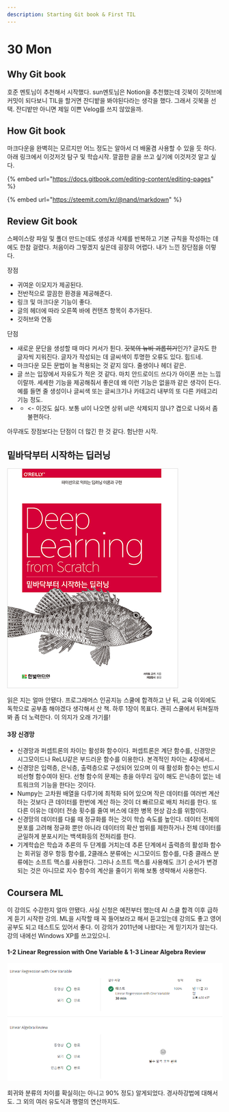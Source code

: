 ```yaml
---
description: Starting Git book & First TIL
---
```


# 30 Mon

## Why Git book

호준 멘토님이 추천해서 시작했다. sun멘토님은 Notion을 추천했는데 깃북이 깃허브에 커밋이 되다보니 TIL을 할거면 잔디밭을 봐야된다라는 생각을 했다. 그래서 깃북을 선택. 잔디밭만 아니면 제일 이쁜 Velog를 쓰지 않았을까.

## How Git book

마크다운을 완벽히는 모르지만 어느 정도는 알아서 더 배울겸 사용할 수 있을 듯 하다. 아래 링크에서 이것저것 탐구 및 학습시작. 깔끔한 글을 쓰고 싶기에 이것저것 알고 싶다.

{% embed url="https://docs.gitbook.com/editing-content/editing-pages" %}

{% embed url="https://steemit.com/kr/@nand/markdown" %}

## Review Git book

스페이스랑 파일 및 폴더 만드는데도 생성과 삭제를 반복하고 기본 규칙을 작성하는 데에도 한참 걸렸다. 처음이라 그렇겠지 싶은데 굉장히 어렵다. 내가 느낀 장단점을 이렇다.

장점

* 귀여운 이모지가 제공된다.
* 전반적으로 깔끔한 환경을 제공해준다.
* 링크 및 마크다운 기능이 좋다.
* 글의 헤더에 따라 오른쪽 바에 컨텐츠 항목이 추가된다.
* 깃허브와 연동

단점

* 새로운 문단을 생성할 때 마다 커서가 튄다. ~~깃북의 뉴비 괴롭히기~~인가? 글자도 한 글자씩  지워진다. 글자가 작성되는 데 글씨색이 투명한 오류도 있다. 힘드네.
* 마크다운 모든 문법이 늘 적용되는 것 같지 않다. 줄생이나 헤더 같은.
* 글 쓰는 입장에서 자유도가 적은 것 같다. 마치 안드로이드 쓰다가 아이폰 쓰는 느낌이랄까. 세세한 기능을 제공해줘서 좋은데 왜 이런 기능은 없을까 같은 생각이 든다. 예를 들면 줄 생성이나 글씨색 또는 글씨크기나 카테고리 내부의 또 다른 카테고리 기능 정도.
* * &lt;- 이것도 싫다. 보통 ul이 나오면 상위 ul은 삭제되지 않나? 겹으로 나와서 좀 불편하다.

아무래도 장점보다는 단점이 더 많긴 한 것 같다. 험난한 시작.

## 밑바닥부터 시작하는 딥러닝

![](../../.gitbook/assets/image%20%281%29.png)

읽은 지는 얼마 안됐다. 프로그래머스 인공지능 스쿨에 합격하고 난 뒤, 교육 이외에도 독학으로 공부좀 해야겠다 생각해서 산 책. 하루 1장이 목표다. 괜히 스쿨에서 뒤쳐질까봐 좀 더 노력한다. 이 의지가 오래 가기를!

#### 3장 신경망

* 신경망과 퍼셉트론의 차이는 활성화 함수이다. 퍼셉트론은 계단 함수를, 신경망은 시그모이드나 ReLU같은 부드러운 함수를 이용한다. 본격적인 차이는 4장에서...
* 신경망은 입력층, 은닉층, 출력층으로 구성되어 있으며 이 때 활성화 함수는 반드시 비선형 함수여야 된다. 선형 함수의 문제는 층을 아무리 깊이 해도 은닉층이 없는 네트워크의 기능을 한다는 것이다.
* Numpy는 고차원 배열을 다루기에 최적화 되어 있으며 작은 데이터를 여러번 계산 하는 것보다 큰 데이터를 한번에 계산 하는 것이 더 빠르므로 배치 처리를 한다. 또 다른 이유는 데이터 전송 횟수를 줄여 버스에 대한 병목 현상 감소를 위함이다.
* 신경망의 데이터를 다룰 때 정규화를 하는 것이 학습 속도를 높인다. 데이터 전체의 분포를 고려해 정규화 뿐만 아니라 데이터의 확산 범위를 제한하거나 전체 데이터를 균일하게 분포시키는 백색화등의 전처리를 한다.
* 기계학습은 학습과 추론의 두 단계를 거치는데 추론 단계에서 출력층의 활성화 함수는 회귀일 경우 항등 함수를, 2클래스 분류에는 시그모이드 함수를, 다중 클래스 분류에는 소프트 맥스를 사용한다. 그러나 소프트 맥스를 사용해도 크기 순서가 변경되는 것은 아니므로 지수 함수의 계산을 줄이기 위해 보통 생략해서 사용한다.

## Coursera ML

이 강의도 수강한지 얼마 안됐다. 사실 신청은 예전부터 했는데 AI 스쿨 합격 이후 급하게 듣기 시작한 강의. ML을 시작할 때 꼭 들어보라고 해서 듣고있는데 강의도 좋고 영어 공부도 되고 테스트도 있어서 좋다. 이 강의가 2011년에 나왔다는 게 믿기지가 않는다.  강의 내에선 Windows XP를 쓰고있으니. 

#### 1-2 Linear Regression with One Variable & 1-3 Linear Algebra Review

![](../../.gitbook/assets/image%20%282%29.png)

회귀와 분류의 차이를 확실히\(는 아니고 90% 정도\) 알게되었다. 경사하강법에 대해서도. 그 외의 여러 유도식과 행렬의 연산까지도.









